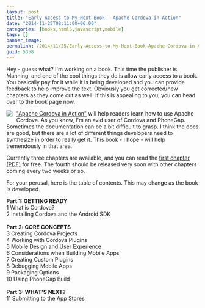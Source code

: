 ```yaml
---
layout: post
title: "Early Access to My Next Book - Apache Cordova in Action"
date: "2014-11-25T08:11:00+06:00"
categories: [books,html5,javascript,mobile]
tags: []
banner_image: 
permalink: /2014/11/25/Early-Access-to-My-Next-Book-Apache-Cordova-in-Action
guid: 5358
---
```


<p>
Hey - guess what? I'm working on a book. This time the publisher is Manning, and one of the cool things they do is allow early access to a book. You basically pay for it while it is being developed and you can provide feedback to help improve the text. Obviously you get corrected/new chapters as they come out as well. If this is appealing to you, you can head over to the book page now.
</p>
<!--more-->
<p>
<a href="http://manning.com/camden/?a_aid=apachecordova&a_bid=2a2a33f0"><img src="https://static.raymondcamden.com/images/camden_cover150.jpg" style="float:left;margin-right:10px;margin-bottom:10px" /></a><a href="http://manning.com/camden/?a_aid=apachecordova&a_bid=2a2a33f0">"Apache Cordova in Action"</a> will help readers learn how to use Apache Cordova. As you know, I'm an avid user of Cordova and PhoneGap. Sometimes the documentation can be a bit difficult to grasp. I think the docs are good, but there are a lot of different things developers need to synthesize in order to really get it. This book - I hope - will help tremendously in that area.
</p>

<p>
Currently three chapters are available, and you can read the <a href="http://www.manning.com/camden/ApacheCordovainA_MEAP_CH01.pdf">first chapter (PDF)</a> for free. The fourth should be released very soon with other chapters coming every two weeks or so.
</p>

<p>
For your perusal, here is the table of contents. This may change as the book is developed.
</p>

<p>
<b>Part 1: GETTING READY</b><br/>
1 What is Cordova?<br/>
2 Installing Cordova and the Android SDK<br/>
<br/>
<b>Part 2: CORE CONCEPTS</b><br/>
3 Creating Cordova Projects<br/>
4 Working with Cordova Plugins<br/>
5 Mobile Design and User Experience<br/>
6 Considerations when Building Mobile Apps<br/>
7 Creating Custom Plugins<br/>
8 Debugging Mobile Apps<br/>
9 Packaging Options<br/>
10 Using PhoneGap Build<br/>
<br/>
<b>Part 3: WHAT'S NEXT?</b><br/>
11 Submitting to the App Stores<br/>
</p>